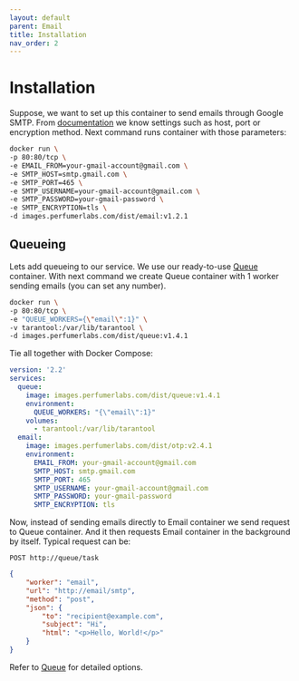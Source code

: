 ```yaml
---
layout: default
parent: Email
title: Installation
nav_order: 2
---
```


Installation
============

Suppose, we want to set up this container to send emails through Google SMTP.
From [documentation](https://developers.google.com/gmail/imap/imap-smtp) we know settings such as host, port or encryption method.
Next command runs container with those parameters:

```bash
docker run \
-p 80:80/tcp \
-e EMAIL_FROM=your-gmail-account@gmail.com \
-e SMTP_HOST=smtp.gmail.com \
-e SMTP_PORT=465 \
-e SMTP_USERNAME=your-gmail-account@gmail.com \
-e SMTP_PASSWORD=your-gmail-password \
-e SMTP_ENCRYPTION=tls \
-d images.perfumerlabs.com/dist/email:v1.2.1
```

Queueing
--------

Lets add queueing to our service. We use our ready-to-use [Queue](/images/queue) container.
With next command we create Queue container with 1 worker sending emails (you can set any number).

```bash
docker run \
-p 80:80/tcp \
-e "QUEUE_WORKERS={\"email\":1}" \
-v tarantool:/var/lib/tarantool \
-d images.perfumerlabs.com/dist/queue:v1.4.1
```

Tie all together with Docker Compose:

```yml
version: '2.2'
services:
  queue:
    image: images.perfumerlabs.com/dist/queue:v1.4.1
    environment:
      QUEUE_WORKERS: "{\"email\":1}"
    volumes:
      - tarantool:/var/lib/tarantool
  email:
    image: images.perfumerlabs.com/dist/otp:v2.4.1
    environment:
      EMAIL_FROM: your-gmail-account@gmail.com
      SMTP_HOST: smtp.gmail.com
      SMTP_PORT: 465
      SMTP_USERNAME: your-gmail-account@gmail.com
      SMTP_PASSWORD: your-gmail-password
      SMTP_ENCRYPTION: tls
```

Now, instead of sending emails directly to Email container we send request to Queue container.
And it then requests Email container in the background by itself.
Typical request can be:

```
POST http://queue/task
```

```json
{
    "worker": "email",
    "url": "http://email/smtp",
    "method": "post",
    "json": {
        "to": "recipient@example.com",
        "subject": "Hi",
        "html": "<p>Hello, World!</p>"
    }
}
```

Refer to [Queue](/images/queue) for detailed options.